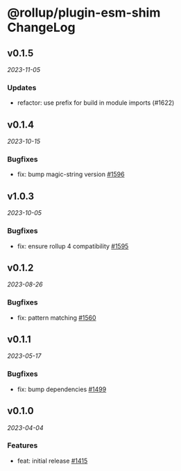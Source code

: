 # @rollup/plugin-esm-shim ChangeLog

## v0.1.5

_2023-11-05_

### Updates

- refactor: use prefix for build in module imports (#1622)

## v0.1.4

_2023-10-15_

### Bugfixes

- fix: bump magic-string version [#1596](https://github.com/rollup/plugins/pull/1596)

## v1.0.3

_2023-10-05_

### Bugfixes

- fix: ensure rollup 4 compatibility [#1595](https://github.com/rollup/plugins/pull/1595)

## v0.1.2

_2023-08-26_

### Bugfixes

- fix: pattern matching [#1560](https://github.com/rollup/plugins/pull/1560)

## v0.1.1

_2023-05-17_

### Bugfixes

- fix: bump dependencies [#1499](https://github.com/rollup/plugins/pull/1499)

## v0.1.0

_2023-04-04_

### Features

- feat: initial release [#1415](https://github.com/rollup/plugins/pull/1415)
